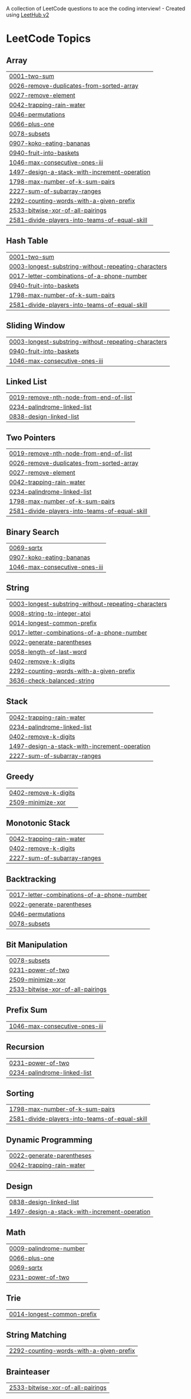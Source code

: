 A collection of LeetCode questions to ace the coding interview! - Created using [LeetHub v2](https://github.com/arunbhardwaj/LeetHub-2.0)
<!---LeetCode Topics Start-->
# LeetCode Topics
## Array
|  |
| ------- |
| [0001-two-sum](https://github.com/guruvedhanth-s/Leetcode-problems/tree/master/0001-two-sum) |
| [0026-remove-duplicates-from-sorted-array](https://github.com/guruvedhanth-s/Leetcode-problems/tree/master/0026-remove-duplicates-from-sorted-array) |
| [0027-remove-element](https://github.com/guruvedhanth-s/Leetcode-problems/tree/master/0027-remove-element) |
| [0042-trapping-rain-water](https://github.com/guruvedhanth-s/Leetcode-problems/tree/master/0042-trapping-rain-water) |
| [0046-permutations](https://github.com/guruvedhanth-s/Leetcode-problems/tree/master/0046-permutations) |
| [0066-plus-one](https://github.com/guruvedhanth-s/Leetcode-problems/tree/master/0066-plus-one) |
| [0078-subsets](https://github.com/guruvedhanth-s/Leetcode-problems/tree/master/0078-subsets) |
| [0907-koko-eating-bananas](https://github.com/guruvedhanth-s/Leetcode-problems/tree/master/0907-koko-eating-bananas) |
| [0940-fruit-into-baskets](https://github.com/guruvedhanth-s/Leetcode-problems/tree/master/0940-fruit-into-baskets) |
| [1046-max-consecutive-ones-iii](https://github.com/guruvedhanth-s/Leetcode-problems/tree/master/1046-max-consecutive-ones-iii) |
| [1497-design-a-stack-with-increment-operation](https://github.com/guruvedhanth-s/Leetcode-problems/tree/master/1497-design-a-stack-with-increment-operation) |
| [1798-max-number-of-k-sum-pairs](https://github.com/guruvedhanth-s/Leetcode-problems/tree/master/1798-max-number-of-k-sum-pairs) |
| [2227-sum-of-subarray-ranges](https://github.com/guruvedhanth-s/Leetcode-problems/tree/master/2227-sum-of-subarray-ranges) |
| [2292-counting-words-with-a-given-prefix](https://github.com/guruvedhanth-s/Leetcode-problems/tree/master/2292-counting-words-with-a-given-prefix) |
| [2533-bitwise-xor-of-all-pairings](https://github.com/guruvedhanth-s/Leetcode-problems/tree/master/2533-bitwise-xor-of-all-pairings) |
| [2581-divide-players-into-teams-of-equal-skill](https://github.com/guruvedhanth-s/Leetcode-problems/tree/master/2581-divide-players-into-teams-of-equal-skill) |
## Hash Table
|  |
| ------- |
| [0001-two-sum](https://github.com/guruvedhanth-s/Leetcode-problems/tree/master/0001-two-sum) |
| [0003-longest-substring-without-repeating-characters](https://github.com/guruvedhanth-s/Leetcode-problems/tree/master/0003-longest-substring-without-repeating-characters) |
| [0017-letter-combinations-of-a-phone-number](https://github.com/guruvedhanth-s/Leetcode-problems/tree/master/0017-letter-combinations-of-a-phone-number) |
| [0940-fruit-into-baskets](https://github.com/guruvedhanth-s/Leetcode-problems/tree/master/0940-fruit-into-baskets) |
| [1798-max-number-of-k-sum-pairs](https://github.com/guruvedhanth-s/Leetcode-problems/tree/master/1798-max-number-of-k-sum-pairs) |
| [2581-divide-players-into-teams-of-equal-skill](https://github.com/guruvedhanth-s/Leetcode-problems/tree/master/2581-divide-players-into-teams-of-equal-skill) |
## Sliding Window
|  |
| ------- |
| [0003-longest-substring-without-repeating-characters](https://github.com/guruvedhanth-s/Leetcode-problems/tree/master/0003-longest-substring-without-repeating-characters) |
| [0940-fruit-into-baskets](https://github.com/guruvedhanth-s/Leetcode-problems/tree/master/0940-fruit-into-baskets) |
| [1046-max-consecutive-ones-iii](https://github.com/guruvedhanth-s/Leetcode-problems/tree/master/1046-max-consecutive-ones-iii) |
## Linked List
|  |
| ------- |
| [0019-remove-nth-node-from-end-of-list](https://github.com/guruvedhanth-s/Leetcode-problems/tree/master/0019-remove-nth-node-from-end-of-list) |
| [0234-palindrome-linked-list](https://github.com/guruvedhanth-s/Leetcode-problems/tree/master/0234-palindrome-linked-list) |
| [0838-design-linked-list](https://github.com/guruvedhanth-s/Leetcode-problems/tree/master/0838-design-linked-list) |
## Two Pointers
|  |
| ------- |
| [0019-remove-nth-node-from-end-of-list](https://github.com/guruvedhanth-s/Leetcode-problems/tree/master/0019-remove-nth-node-from-end-of-list) |
| [0026-remove-duplicates-from-sorted-array](https://github.com/guruvedhanth-s/Leetcode-problems/tree/master/0026-remove-duplicates-from-sorted-array) |
| [0027-remove-element](https://github.com/guruvedhanth-s/Leetcode-problems/tree/master/0027-remove-element) |
| [0042-trapping-rain-water](https://github.com/guruvedhanth-s/Leetcode-problems/tree/master/0042-trapping-rain-water) |
| [0234-palindrome-linked-list](https://github.com/guruvedhanth-s/Leetcode-problems/tree/master/0234-palindrome-linked-list) |
| [1798-max-number-of-k-sum-pairs](https://github.com/guruvedhanth-s/Leetcode-problems/tree/master/1798-max-number-of-k-sum-pairs) |
| [2581-divide-players-into-teams-of-equal-skill](https://github.com/guruvedhanth-s/Leetcode-problems/tree/master/2581-divide-players-into-teams-of-equal-skill) |
## Binary Search
|  |
| ------- |
| [0069-sqrtx](https://github.com/guruvedhanth-s/Leetcode-problems/tree/master/0069-sqrtx) |
| [0907-koko-eating-bananas](https://github.com/guruvedhanth-s/Leetcode-problems/tree/master/0907-koko-eating-bananas) |
| [1046-max-consecutive-ones-iii](https://github.com/guruvedhanth-s/Leetcode-problems/tree/master/1046-max-consecutive-ones-iii) |
## String
|  |
| ------- |
| [0003-longest-substring-without-repeating-characters](https://github.com/guruvedhanth-s/Leetcode-problems/tree/master/0003-longest-substring-without-repeating-characters) |
| [0008-string-to-integer-atoi](https://github.com/guruvedhanth-s/Leetcode-problems/tree/master/0008-string-to-integer-atoi) |
| [0014-longest-common-prefix](https://github.com/guruvedhanth-s/Leetcode-problems/tree/master/0014-longest-common-prefix) |
| [0017-letter-combinations-of-a-phone-number](https://github.com/guruvedhanth-s/Leetcode-problems/tree/master/0017-letter-combinations-of-a-phone-number) |
| [0022-generate-parentheses](https://github.com/guruvedhanth-s/Leetcode-problems/tree/master/0022-generate-parentheses) |
| [0058-length-of-last-word](https://github.com/guruvedhanth-s/Leetcode-problems/tree/master/0058-length-of-last-word) |
| [0402-remove-k-digits](https://github.com/guruvedhanth-s/Leetcode-problems/tree/master/0402-remove-k-digits) |
| [2292-counting-words-with-a-given-prefix](https://github.com/guruvedhanth-s/Leetcode-problems/tree/master/2292-counting-words-with-a-given-prefix) |
| [3636-check-balanced-string](https://github.com/guruvedhanth-s/Leetcode-problems/tree/master/3636-check-balanced-string) |
## Stack
|  |
| ------- |
| [0042-trapping-rain-water](https://github.com/guruvedhanth-s/Leetcode-problems/tree/master/0042-trapping-rain-water) |
| [0234-palindrome-linked-list](https://github.com/guruvedhanth-s/Leetcode-problems/tree/master/0234-palindrome-linked-list) |
| [0402-remove-k-digits](https://github.com/guruvedhanth-s/Leetcode-problems/tree/master/0402-remove-k-digits) |
| [1497-design-a-stack-with-increment-operation](https://github.com/guruvedhanth-s/Leetcode-problems/tree/master/1497-design-a-stack-with-increment-operation) |
| [2227-sum-of-subarray-ranges](https://github.com/guruvedhanth-s/Leetcode-problems/tree/master/2227-sum-of-subarray-ranges) |
## Greedy
|  |
| ------- |
| [0402-remove-k-digits](https://github.com/guruvedhanth-s/Leetcode-problems/tree/master/0402-remove-k-digits) |
| [2509-minimize-xor](https://github.com/guruvedhanth-s/Leetcode-problems/tree/master/2509-minimize-xor) |
## Monotonic Stack
|  |
| ------- |
| [0042-trapping-rain-water](https://github.com/guruvedhanth-s/Leetcode-problems/tree/master/0042-trapping-rain-water) |
| [0402-remove-k-digits](https://github.com/guruvedhanth-s/Leetcode-problems/tree/master/0402-remove-k-digits) |
| [2227-sum-of-subarray-ranges](https://github.com/guruvedhanth-s/Leetcode-problems/tree/master/2227-sum-of-subarray-ranges) |
## Backtracking
|  |
| ------- |
| [0017-letter-combinations-of-a-phone-number](https://github.com/guruvedhanth-s/Leetcode-problems/tree/master/0017-letter-combinations-of-a-phone-number) |
| [0022-generate-parentheses](https://github.com/guruvedhanth-s/Leetcode-problems/tree/master/0022-generate-parentheses) |
| [0046-permutations](https://github.com/guruvedhanth-s/Leetcode-problems/tree/master/0046-permutations) |
| [0078-subsets](https://github.com/guruvedhanth-s/Leetcode-problems/tree/master/0078-subsets) |
## Bit Manipulation
|  |
| ------- |
| [0078-subsets](https://github.com/guruvedhanth-s/Leetcode-problems/tree/master/0078-subsets) |
| [0231-power-of-two](https://github.com/guruvedhanth-s/Leetcode-problems/tree/master/0231-power-of-two) |
| [2509-minimize-xor](https://github.com/guruvedhanth-s/Leetcode-problems/tree/master/2509-minimize-xor) |
| [2533-bitwise-xor-of-all-pairings](https://github.com/guruvedhanth-s/Leetcode-problems/tree/master/2533-bitwise-xor-of-all-pairings) |
## Prefix Sum
|  |
| ------- |
| [1046-max-consecutive-ones-iii](https://github.com/guruvedhanth-s/Leetcode-problems/tree/master/1046-max-consecutive-ones-iii) |
## Recursion
|  |
| ------- |
| [0231-power-of-two](https://github.com/guruvedhanth-s/Leetcode-problems/tree/master/0231-power-of-two) |
| [0234-palindrome-linked-list](https://github.com/guruvedhanth-s/Leetcode-problems/tree/master/0234-palindrome-linked-list) |
## Sorting
|  |
| ------- |
| [1798-max-number-of-k-sum-pairs](https://github.com/guruvedhanth-s/Leetcode-problems/tree/master/1798-max-number-of-k-sum-pairs) |
| [2581-divide-players-into-teams-of-equal-skill](https://github.com/guruvedhanth-s/Leetcode-problems/tree/master/2581-divide-players-into-teams-of-equal-skill) |
## Dynamic Programming
|  |
| ------- |
| [0022-generate-parentheses](https://github.com/guruvedhanth-s/Leetcode-problems/tree/master/0022-generate-parentheses) |
| [0042-trapping-rain-water](https://github.com/guruvedhanth-s/Leetcode-problems/tree/master/0042-trapping-rain-water) |
## Design
|  |
| ------- |
| [0838-design-linked-list](https://github.com/guruvedhanth-s/Leetcode-problems/tree/master/0838-design-linked-list) |
| [1497-design-a-stack-with-increment-operation](https://github.com/guruvedhanth-s/Leetcode-problems/tree/master/1497-design-a-stack-with-increment-operation) |
## Math
|  |
| ------- |
| [0009-palindrome-number](https://github.com/guruvedhanth-s/Leetcode-problems/tree/master/0009-palindrome-number) |
| [0066-plus-one](https://github.com/guruvedhanth-s/Leetcode-problems/tree/master/0066-plus-one) |
| [0069-sqrtx](https://github.com/guruvedhanth-s/Leetcode-problems/tree/master/0069-sqrtx) |
| [0231-power-of-two](https://github.com/guruvedhanth-s/Leetcode-problems/tree/master/0231-power-of-two) |
## Trie
|  |
| ------- |
| [0014-longest-common-prefix](https://github.com/guruvedhanth-s/Leetcode-problems/tree/master/0014-longest-common-prefix) |
## String Matching
|  |
| ------- |
| [2292-counting-words-with-a-given-prefix](https://github.com/guruvedhanth-s/Leetcode-problems/tree/master/2292-counting-words-with-a-given-prefix) |
## Brainteaser
|  |
| ------- |
| [2533-bitwise-xor-of-all-pairings](https://github.com/guruvedhanth-s/Leetcode-problems/tree/master/2533-bitwise-xor-of-all-pairings) |
<!---LeetCode Topics End-->